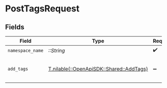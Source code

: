 # PostTagsRequest


## Fields

| Field                                                                      | Type                                                                       | Required                                                                   | Description                                                                |
| -------------------------------------------------------------------------- | -------------------------------------------------------------------------- | -------------------------------------------------------------------------- | -------------------------------------------------------------------------- |
| `namespace_name`                                                           | *::String*                                                                 | :heavy_check_mark:                                                         | N/A                                                                        |
| `add_tags`                                                                 | [T.nilable(::OpenApiSDK::Shared::AddTags)](../../models/shared/addtags.md) | :heavy_minus_sign:                                                         | A JSON representation of the tags to add                                   |